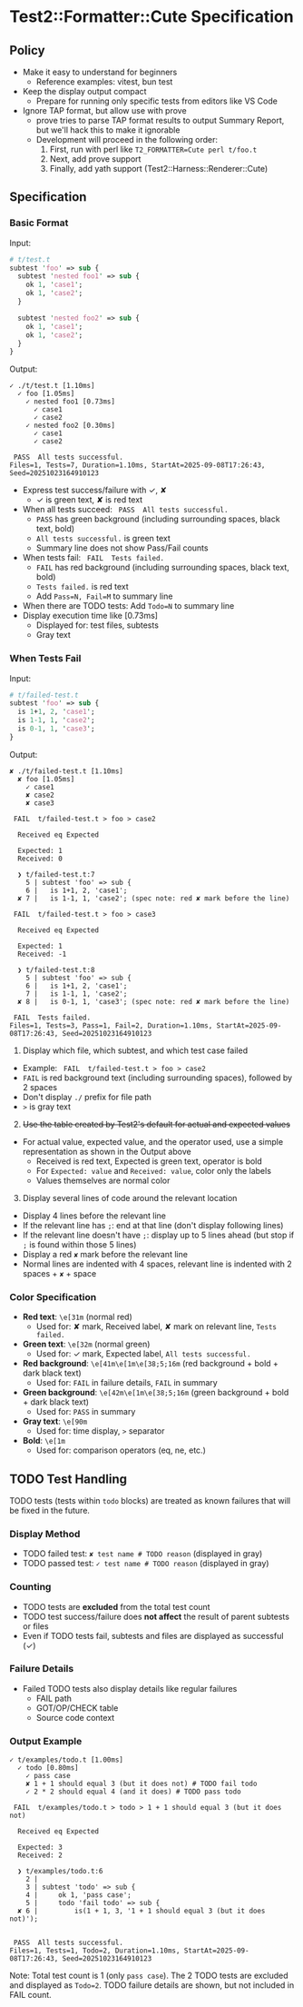 # Test2::Formatter::Cute Specification

## Policy

- Make it easy to understand for beginners
  - Reference examples: vitest, bun test
- Keep the display output compact
  - Prepare for running only specific tests from editors like VS Code
- Ignore TAP format, but allow use with prove
  - prove tries to parse TAP format results to output Summary Report, but we'll hack this to make it ignorable
  - Development will proceed in the following order:
    1. First, run with perl like `T2_FORMATTER=Cute perl t/foo.t`
    2. Next, add prove support
    3. Finally, add yath support (Test2::Harness::Renderer::Cute)

## Specification

### Basic Format

Input:

```perl
# t/test.t
subtest 'foo' => sub {
  subtest 'nested foo1' => sub {
    ok 1, 'case1';
    ok 1, 'case2';
  }

  subtest 'nested foo2' => sub {
    ok 1, 'case1';
    ok 1, 'case2';
  }
}
```

Output:

```
✓ ./t/test.t [1.10ms]
  ✓ foo [1.05ms]
    ✓ nested foo1 [0.73ms]
      ✓ case1
      ✓ case2
    ✓ nested foo2 [0.30ms]
      ✓ case1
      ✓ case2

 PASS  All tests successful.
Files=1, Tests=7, Duration=1.10ms, StartAt=2025-09-08T17:26:43, Seed=20251023164910123
```

- Express test success/failure with ✓, ✘
  - ✓ is green text, ✘ is red text
- When all tests succeed: ` PASS  All tests successful.`
  - ` PASS ` has green background (including surrounding spaces, black text, bold)
  - `All tests successful.` is green text
  - Summary line does not show Pass/Fail counts
- When tests fail: ` FAIL  Tests failed.`
  - ` FAIL ` has red background (including surrounding spaces, black text, bold)
  - `Tests failed.` is red text
  - Add `Pass=N, Fail=M` to summary line
- When there are TODO tests: Add `Todo=N` to summary line
- Display execution time like [0.73ms]
  - Displayed for: test files, subtests
  - Gray text

### When Tests Fail

Input:

```perl
# t/failed-test.t
subtest 'foo' => sub {
  is 1+1, 2, 'case1';
  is 1-1, 1, 'case2';
  is 0-1, 1, 'case3';
}
```

Output:

```
✘ ./t/failed-test.t [1.10ms]
  ✘ foo [1.05ms]
    ✓ case1
    ✘ case2
    ✘ case3

 FAIL  t/failed-test.t > foo > case2

  Received eq Expected

  Expected: 1
  Received: 0

  ❯ t/failed-test.t:7
    5 | subtest 'foo' => sub {
    6 |   is 1+1, 2, 'case1';
  ✘ 7 |   is 1-1, 1, 'case2'; (spec note: red ✘ mark before the line)

 FAIL  t/failed-test.t > foo > case3

  Received eq Expected

  Expected: 1
  Received: -1

  ❯ t/failed-test.t:8
    5 | subtest 'foo' => sub {
    6 |   is 1+1, 2, 'case1';
    7 |   is 1-1, 1, 'case2';
  ✘ 8 |   is 0-1, 1, 'case3'; (spec note: red ✘ mark before the line)

 FAIL  Tests failed.
Files=1, Tests=3, Pass=1, Fail=2, Duration=1.10ms, StartAt=2025-09-08T17:26:43, Seed=20251023164910123
```

1. Display which file, which subtest, and which test case failed
  - Example: ` FAIL  t/failed-test.t > foo > case2`
  - ` FAIL ` is red background text (including surrounding spaces), followed by 2 spaces
  - Don't display `./` prefix for file path
  - `>` is gray text
2. ~~Use the table created by Test2's default for actual and expected values~~
  - For actual value, expected value, and the operator used, use a simple representation as shown in the Output above
    - Received is red text, Expected is green text, operator is bold
    - For `Expected: value` and `Received: value`, color only the labels
    - Values themselves are normal color
3. Display several lines of code around the relevant location
  - Display 4 lines before the relevant line
  - If the relevant line has `;`: end at that line (don't display following lines)
  - If the relevant line doesn't have `;`: display up to 5 lines ahead (but stop if `;` is found within those 5 lines)
  - Display a red `✘` mark before the relevant line
  - Normal lines are indented with 4 spaces, relevant line is indented with 2 spaces + `✘` + space

### Color Specification

- **Red text**: `\e[31m` (normal red)
  - Used for: ✘ mark, Received label, ✘ mark on relevant line, `Tests failed.`
- **Green text**: `\e[32m` (normal green)
  - Used for: ✓ mark, Expected label, `All tests successful.`
- **Red background**: `\e[41m\e[1m\e[38;5;16m` (red background + bold + dark black text)
  - Used for: ` FAIL ` in failure details, ` FAIL ` in summary
- **Green background**: `\e[42m\e[1m\e[38;5;16m` (green background + bold + dark black text)
  - Used for: ` PASS ` in summary
- **Gray text**: `\e[90m`
  - Used for: time display, `>` separator
- **Bold**: `\e[1m`
  - Used for: comparison operators (eq, ne, etc.)

## TODO Test Handling

TODO tests (tests within `todo` blocks) are treated as known failures that will be fixed in the future.

### Display Method
- TODO failed test: `✘ test name # TODO reason` (displayed in gray)
- TODO passed test: `✓ test name # TODO reason` (displayed in gray)

### Counting
- TODO tests are **excluded** from the total test count
- TODO test success/failure does **not affect** the result of parent subtests or files
- Even if TODO tests fail, subtests and files are displayed as successful (✓)

### Failure Details
- Failed TODO tests also display details like regular failures
  - FAIL path
  - GOT/OP/CHECK table
  - Source code context

### Output Example

```
✓ t/examples/todo.t [1.00ms]
  ✓ todo [0.80ms]
    ✓ pass case
    ✘ 1 + 1 should equal 3 (but it does not) # TODO fail todo
    ✓ 2 * 2 should equal 4 (and it does) # TODO pass todo

 FAIL  t/examples/todo.t > todo > 1 + 1 should equal 3 (but it does not)

  Received eq Expected

  Expected: 3
  Received: 2

  ❯ t/examples/todo.t:6
    2 |
    3 | subtest 'todo' => sub {
    4 |     ok 1, 'pass case';
    5 |     todo 'fail todo' => sub {
  ✘ 6 |         is(1 + 1, 3, '1 + 1 should equal 3 (but it does not)');


 PASS  All tests successful.
Files=1, Tests=1, Todo=2, Duration=1.10ms, StartAt=2025-09-08T17:26:43, Seed=20251023164910123
```

Note: Total test count is 1 (only `pass case`). The 2 TODO tests are excluded and displayed as `Todo=2`. TODO failure details are shown, but not included in FAIL count.
